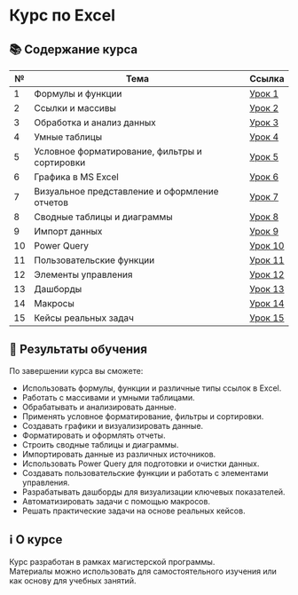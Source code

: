 # Курс по Excel

## 📚 Содержание курса

| №  | Тема | Ссылка |
|----|------|--------|
| 1  | Формулы и функции | [Урок 1](lessons/lesson1.md) |
| 2  | Ссылки и массивы | [Урок 2](lessons/lesson2.md) |
| 3  | Обработка и анализ данных | [Урок 3](lessons/lesson3.md) |
| 4  | Умные таблицы | [Урок 4](lessons/lesson4.md) |
| 5  | Условное форматирование, фильтры и сортировки | [Урок 5](lessons/lesson5.md) |
| 6  | Графика в MS Excel | [Урок 6](lessons/lesson6.md) |
| 7  | Визуальное представление и оформление отчетов | [Урок 7](lessons/lesson7.md) |
| 8  | Сводные таблицы и диаграммы | [Урок 8](lessons/lesson8.md) |
| 9  | Импорт данных | [Урок 9](lessons/lesson9.md) |
| 10 | Power Query | [Урок 10](lessons/lesson10.md) |
| 11 | Пользовательские функции | [Урок 11](lessons/lesson11.md) |
| 12 | Элементы управления | [Урок 12](lessons/lesson12.md) |
| 13 | Дашборды | [Урок 13](lessons/lesson13.md) |
| 14 | Макросы | [Урок 14](lessons/lesson14.md) |
| 15 | Кейсы реальных задач | [Урок 15](lessons/lesson15.md) |

## 🎯 Результаты обучения

По завершении курса вы сможете:  
- Использовать формулы, функции и различные типы ссылок в Excel.  
- Работать с массивами и умными таблицами.  
- Обрабатывать и анализировать данные.  
- Применять условное форматирование, фильтры и сортировки.  
- Создавать графики и визуализировать данные.  
- Форматировать и оформлять отчеты.  
- Строить сводные таблицы и диаграммы.  
- Импортировать данные из различных источников.  
- Использовать Power Query для подготовки и очистки данных.  
- Создавать пользовательские функции и работать с элементами управления.  
- Разрабатывать дашборды для визуализации ключевых показателей.  
- Автоматизировать задачи с помощью макросов.  
- Решать практические задачи на основе реальных кейсов.  

## ℹ️ О курсе

Курс разработан в рамках магистерской программы.  
Материалы можно использовать для самостоятельного изучения или как основу для учебных занятий.  
